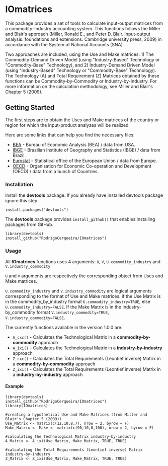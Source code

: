 # IOmatrices
This package provides a set of tools to calculate input-output matrices from a commodity–industry accounting system. This functions follows the Miller and Blair's approach (Miller, Ronald E., and Peter D. Blair. Input-output analysis: foundations and extensions. Cambridge university press, 2009) in accordance with the System of National Accounts (SNA). 

Two approaches are included, using the Use and Make matrices: 1) The Commodity-Demand Driven Model (using "Industry-Based" Technology or "Commodity-Base" Technology), and 2) Industry-Demand Driven Model (using "Industry-Based" Technology or "Commodity-Base" Technology). The Technology (A) and Total Requirement (Z) Matrices obtained by these functions can be Commodity-by-Commodity or Industry-by-Industry. For more information on the calculation methodology, see Miller and Blair's Chapter 5 (2009).

## Getting Started
The first steps are to obtain the Uses and Make matrices of the country or region for which the input-product analyzes will be realized

Here are some links that can help you find the necessary files:
* [BEA](https://www.bea.gov/industry/input-output-accounts-data) - Bureau of Economic Analysis (BEA) / data from USA.
* [IBGE](https://www.ibge.gov.br/estatisticas/economicas/contas-nacionais/9052-sistema-de-contas-nacionais-brasil.html?=&t=resultados) - Brazilian Institute of Geography and Statistics (IBGE) / data from Brazil.
* [Eurostat](https://ec.europa.eu/eurostat/web/esa-supply-use-input-tables/data/database) - Statistical office of the European Union / data from Europe.
* [OECD](https://www.oecd.org/sdd/na/supply-and-use-tables-database.htm) - Organisation for Economic Co-operation and Development (OECD) / data from a bunch of Countries.

### Installation

Install the **devtools** package. If you already have installed devtools package ignore this step
```
install.packages("devtools")
```
The **devtools** package provides ```install_github()``` that enables installing packages from GitHub.
```
library(devtools)
install_github("RodrigoCerqueira/IOmatrices")
```

### Usage
All **IOmatrices** functions uses 4 arguments: ```U```, ```V```, ```U.commodity_industry``` and ```V.industry_commodity```
 
```U``` and ```V``` arguments are respectively the corresponding object from Uses and Make matrices.

```U.commodity_industry``` and ```V.industry_commodity``` are logical arguments corresponding to the format of Use and Make matrices. if the Use Matrix is in the commodity_by_industry format ```U.commodity_industry=TRUE```, else ```U.commodity_industry=FALSE```. If the Make Matrix is in the Industry-by_commodity format ```V.industry_commodity=TRUE```, ```V.industry_commodity=FALSE```.

The currently functions available in the version 1.0.0 are: 
* ```A_cxc()``` - Calculates the Technological Matrix in a **commodity-by-commodity** approach
* ```A_ixi()``` - Calculates the Technological Matrix in a **industry-by-industry** approach
* ```Z_cxc()``` - Calculates the Total Requirements (Leontief inverse) Matrix in a **commodity-by-commodity** approach
* ```Z_ixi()``` - Calculates the Total Requirements (Leontief inverse) Matrix in a **industry-by-industry** approach

#### Example

```
library(devtools)
install_github("RodrigoCerqueira/IOmatrices")
library(IOmatrices)

#creating a hypothetical Use and Make Matrices (from Miller and Blair's Chapter 5 (2009)) 
Use_Matrix <- matrix(c(12,10,8,7), nrow = 2, byrow = F)
Make_Matrix <- Make <- matrix(c(90,10,0,100), nrow = 2, byrow = F)

#calculating the Technological Matrix industry-by-industry
A_Matrix <- A_ixi(Use_Matrix, Make_Matrix, TRUE, TRUE)

#calculating the Total Requirements (Leontief inverse) Matrix industry-by-industry
Z_Matrix <- Z_ixi(Use_Matrix, Make_Matrix, TRUE, TRUE)
```
